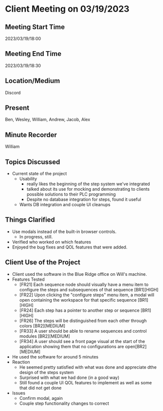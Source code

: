 # Client Meeting on 03/19/2023

## Meeting Start Time

2023/03/19/18:00

## Meeting End Time

2023/03/19/18:30

## Location/Medium

Discord

## Present

Ben, Wesley, William, Andrew, Jacob, Alex

## Minute Recorder

William

## Topics Discussed

- Current state of the project
  - Usability
    - really likes the beginning of the step system we've integrated
    - talked about its use for mocking and demonstrating to clients possible solutions to their PLC programming
    - Despite no database integration for steps, found it useful
  - Wants DB integration and couple UI cleanups

## Things Clarified

- Use modals instead of the built-in browser controls.
  - In progress, still.
- Verified who worked on which features
- Enjoyed the bug fixes and QOL features that were added.

## Client Use of the Project

- Client used the software in the Blue Ridge office on Will's machine.
- Features Tested
  - [FR21] Each sequence node should visually have a menu item to configure the steps and subsequences of that sequence [BR1][HIGH]
  - [FR22] Upon clicking the "configure steps" menu item, a modal will open containing the workspace for that specific sequence [BR1][HIGH]
  - [FR24] Each step has a pointer to another step or sequence [BR1][HIGH]
  - [FR26] The steps will be distinguished from each other through colors [BR2][MEDIUM]
  - [FR33] A user should be able to rename sequences and control modules [BR2][MEDIUM]
  - [FR34] A user should see a front page visual at the start of the application showing them that no configurations are open[BR2][MEDIUM]
- He used the software for around 5 minutes
- Reaction
  - He seemed pretty satisfied with what was done and appreciate dthe design of the steps system
  - Surprised with what we had done (in a good way)
  - Still found a couple UI QOL features to implement as well as some that did not get done
- Issues
  - Confirm modal, again
  - Couple step functionality changes to correct
